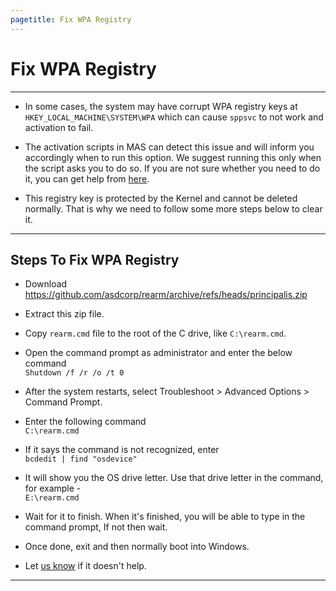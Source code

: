 ```yaml
---
pagetitle: Fix WPA Registry
---
```


# Fix WPA Registry

------------------------------------------------------------------------

-   In some cases, the system may have corrupt WPA registry keys at `HKEY_LOCAL_MACHINE\SYSTEM\WPA` which can cause `sppsvc` to not work and activation to fail.

-   The activation scripts in MAS can detect this issue and will inform you accordingly when to run this option. We suggest running this only when the script asks you to do so. If you are not sure whether you need to do it, you can get help from [here](troubleshoot.html).

-   This registry key is protected by the Kernel and cannot be deleted normally. That is why we need to follow some more steps below to clear it.

------------------------------------------------------------------------

## Steps To Fix WPA Registry

-   Download <https://github.com/asdcorp/rearm/archive/refs/heads/principalis.zip>

-   Extract this zip file.

-   Copy `rearm.cmd` file to the root of the C drive, like `C:\rearm.cmd`.

-   Open the command prompt as administrator and enter the below command\
    `Shutdown /f /r /o /t 0`

-   After the system restarts, select Troubleshoot \> Advanced Options \> Command Prompt.

-   Enter the following command\
    `C:\rearm.cmd`

-   If it says the command is not recognized, enter\
    `bcdedit | find "osdevice"`

-   It will show you the OS drive letter. Use that drive letter in the command, for example -\
    `E:\rearm.cmd`

-   Wait for it to finish. When it's finished, you will be able to type in the command prompt, If not then wait.

-   Once done, exit and then normally boot into Windows.

-   Let [us know](contactus.html) if it doesn't help.

------------------------------------------------------------------------
